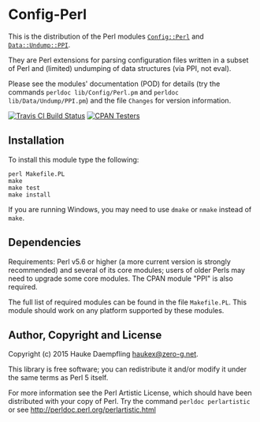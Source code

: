Config-Perl
===========

This is the distribution of the Perl modules
[`Config::Perl`](https://metacpan.org/pod/Config::Perl) and
[`Data::Undump::PPI`](https://metacpan.org/pod/Data::Undump::PPI).

They are Perl extensions for parsing configuration files written in a subset
of Perl and (limited) undumping of data structures (via PPI, not eval).

Please see the modules' documentation (POD) for details (try the commands
`perldoc lib/Config/Perl.pm` and `perldoc lib/Data/Undump/PPI.pm`) and the
file `Changes` for version information.

[![Travis CI Build Status](https://travis-ci.org/haukex/Config-Perl.svg)](https://travis-ci.org/haukex/Config-Perl)
[![CPAN Testers](https://badges.zero-g.net/cpantesters/Config-Perl.svg)](http://matrix.cpantesters.org/?dist=Config-Perl)

Installation
------------

To install this module type the following:

	perl Makefile.PL
	make
	make test
	make install

If you are running Windows, you may need to use `dmake` or `nmake`
instead of `make`.

Dependencies
------------

Requirements: Perl v5.6 or higher (a more current version is strongly
recommended) and several of its core modules; users of older Perls may need
to upgrade some core modules. The CPAN module "PPI" is also required.

The full list of required modules can be found in the file `Makefile.PL`.
This module should work on any platform supported by these modules.

Author, Copyright and License
-----------------------------

Copyright (c) 2015 Hauke Daempfling <haukex@zero-g.net>.

This library is free software; you can redistribute it and/or modify
it under the same terms as Perl 5 itself.

For more information see the Perl Artistic License,
which should have been distributed with your copy of Perl.
Try the command `perldoc perlartistic` or see
<http://perldoc.perl.org/perlartistic.html>

